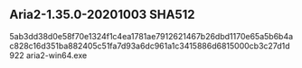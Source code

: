 ## Aria2-1.35.0-20201003 SHA512
5ab3dd38d0e58f70e1324f1c4ea1781ae7912621467b26dbd1170e65a5b6b4ac828c16d351ba882405c51fa7d93a6dc961a1c3415886d6815000cb3c27d1d922  aria2-win64.exe
